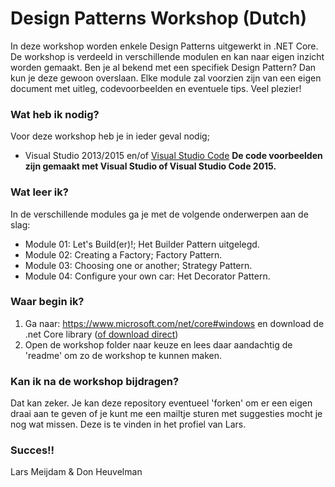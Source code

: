 # Design Patterns Workshop (Dutch)

In deze workshop worden enkele Design Patterns uitgewerkt in .NET Core. De workshop is verdeeld in verschillende modulen en kan naar eigen inzicht worden gemaakt. 
Ben je al bekend met een specifiek Design Pattern? Dan kun je deze gewoon overslaan. Elke module zal voorzien zijn van een eigen document met uitleg, codevoorbeelden en eventuele tips.
Veel plezier!

### Wat heb ik nodig?
Voor deze workshop heb je in ieder geval nodig;
- Visual Studio 2013/2015 en/of [Visual Studio Code](https://code.visualstudio.com/)
**De code voorbeelden zijn gemaakt met Visual Studio of Visual Studio Code 2015.**


### Wat leer ik?
In de verschillende modules ga je met de volgende onderwerpen aan de slag:
- Module 01: Let's Build(er)!; Het Builder Pattern uitgelegd.
- Module 02: Creating a Factory; Factory Pattern.
- Module 03: Choosing one or another; Strategy Pattern.
- Module 04: Configure your own car: Het Decorator Pattern.

### Waar begin ik?

1.	Ga naar: https://www.microsoft.com/net/core#windows en download de .net Core library ([of download direct](https://go.microsoft.com/fwlink/?LinkID=809122]))
2.	Open de workshop folder naar keuze en lees daar aandachtig de 'readme' om zo de workshop te kunnen maken.


### Kan ik na de workshop bijdragen?
Dat kan zeker. Je kan deze repository eventueel 'forken' om er een eigen draai aan te geven of je kunt me een mailtje sturen met suggesties mocht je nog wat missen. Deze is te vinden in het profiel van Lars.

### Succes!!

Lars Meijdam & Don Heuvelman